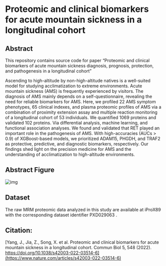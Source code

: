 # Proteomic and clinical biomarkers for acute mountain sickness in a longitudinal cohort

## Abstract
This repository contains source code for paper “Proteomic and clinical biomarkers of acute mountain sickness diagnosis, prognosis, protection, and pathogenesis in a longitudinal cohort”

Ascending to high-altitude by non-high-altitude natives is a well-suited model for studying acclimatization to extreme environments. Acute mountain sickness (AMS) is frequently experienced by visitors. The diagnosis of AMS mainly depends on a self-questionnaire, revealing the need for reliable biomarkers for AMS. Here, we profiled 22 AMS symptom phenotypes, 65 clinical indexes, and plasma proteomic profiles of AMS via a combination of proximity extension assay and multiple reaction monitoring of a longitudinal cohort of 53 individuals. We quantified 1069 proteins and validated 102 proteins. Via differential analysis, machine learning, and functional association analyses. We found and validated that RET played an important role in the pathogenesis of AMS. With high-accuracies (AUCs > 0.9) of XGBoost-based models, we prioritized ADAM15, PHGDH, and TRAF2 as protective, predictive, and diagnostic biomarkers, respectively. Our findings shed light on the precision medicine for AMS and the understanding of acclimatization to high-altitude environments.

## Abstract Figure

![img](https://media.springernature.com/full/springer-static/image/art%3A10.1038%2Fs42003-022-03514-6/MediaObjects/42003_2022_3514_Fig1_HTML.png)

## Dataset

The raw MRM proteomic data analyzed in this study are available at iProX89 with the corresponding dataset identifier PXD029063 . 


## Citation:
[Yang, J., Jia, Z., Song, X. et al. Proteomic and clinical biomarkers for acute mountain sickness in a longitudinal cohort. Commun Biol 5, 548 (2022). https://doi.org/10.1038/s42003-022-03514-6](https://www.nature.com/articles/s42003-022-03514-6)
